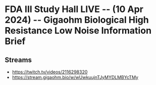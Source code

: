 # FDA III Study Hall LIVE -- (10 Apr 2024) -- Gigaohm Biological High Resistance Low Noise Information Brief

## Streams
- https://twitch.tv/videos/2116298320
- https://stream.gigaohm.bio/w/wUwkuujnTJyMYDLMBYcTMy

